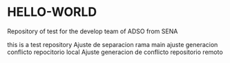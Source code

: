 # HELLO-WORLD
Repository of test for the develop team of ADSO from SENA


this is a test repository
Ajuste de separacion rama main
ajuste generacion conflicto repocitorio local
Ajuste generacion de conflicto repositorio remoto 
